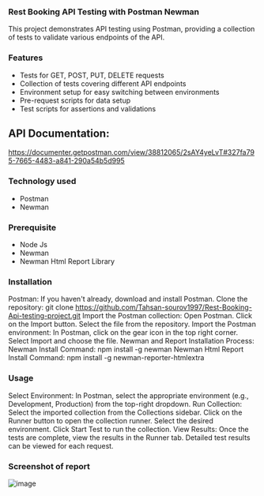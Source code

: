 ### **Rest Booking API Testing with Postman Newman**
This project demonstrates API testing using Postman, providing a collection of tests to validate various endpoints of the API.

### **Features**
- Tests for GET, POST, PUT, DELETE requests
- Collection of tests covering different API endpoints
- Environment setup for easy switching between environments
- Pre-request scripts for data setup
- Test scripts for assertions and validations
## API Documentation:
https://documenter.getpostman.com/view/38812065/2sAY4yeLvT#327fa795-7665-4483-a841-290a54b5d995
### **Technology used**
- Postman
- Newman
### **Prerequisite**
- Node Js
- Newman
- Newman Html Report Library
### **Installation**
Postman: If you haven't already, download and install Postman.
Clone the repository:
 git clone https://github.com/Tahsan-sourov1997/Rest-Booking-Api-testing-project.git
Import the Postman collection:
Open Postman.
Click on the Import button.
Select the file from the repository.
Import the Postman environment:
In Postman, click on the gear icon in the top right corner.
Select Import and choose the file.
Newman and Report Installation Process:
Newman Install Command:
 npm install -g newman
Newman Html Report Install Command:
 npm install -g newman-reporter-htmlextra
### **Usage**
Select Environment:
In Postman, select the appropriate environment (e.g., Development, Production) from the top-right dropdown.
Run Collection:
Select the imported collection from the Collections sidebar.
Click on the Runner button to open the collection runner.
Select the desired environment.
Click Start Test to run the collection.
View Results:
Once the tests are complete, view the results in the Runner tab.
Detailed test results can be viewed for each request.
### **Screenshot of report**
![image](https://github.com/user-attachments/assets/f71c95b4-2686-453f-9b2b-43099d270823)

